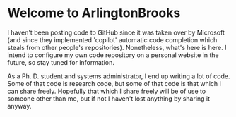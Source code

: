 <h1> Welcome to ArlingtonBrooks </h1>
<hline>
<p> I haven't been posting code to GitHub since it was taken over by Microsoft (and since they implemented 'copilot' automatic code completion which steals from other people's repositories).  Nonetheless, what's here is here.  I intend to configure my own code repository on a personal website in the future, so stay tuned for information.
<p> As a Ph. D. student and systems administrator, I end up writing a lot of code.  Some of that code is research code, but some of that code is that which I can share freely.  Hopefully that which I share freely will be of use to someone other than me, but if not I haven't lost anything by sharing it anyway.  

